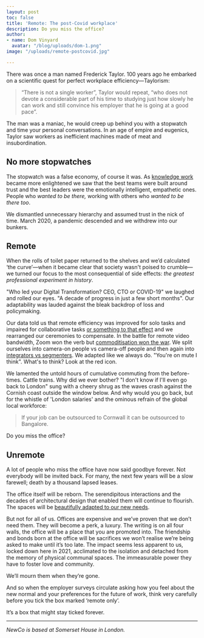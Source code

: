 ```yaml
---
layout: post
toc: false
title: 'Remote: The post-Covid workplace'
description: Do you miss the office?
author:
- name: Dom Vinyard
  avatar: "/blog/uploads/dom-1.png"
image: "/uploads/remote-postcovid.jpg"

---
```

There was once a man named Frederick Taylor. 100 years ago he embarked on a scientific quest for perfect workplace efficiency—Taylorism:

> “There is not a single worker”, Taylor would repeat, “who does not devote a considerable part of his time to studying just how slowly he can work and still convince his employer that he is going at a good pace”.

The man was a maniac, he would creep up behind you with a stopwatch and time your personal conversations. In an age of empire and eugenics, Taylor saw workers as inefficient machines made of meat and insubordination.

## No more stopwatches

The stopwatch was a false economy, of course it was. As [knowledge work](https://en.wikipedia.org/wiki/Knowledge_worker) became more enlightened we saw that the best teams were built around trust and the best leaders were the emotionally intelligent, empathetic ones. People who _wanted to be there,_ working with others who _wanted to be there_ _too_.

We dismantled unnecessary hierarchy and assumed trust in the nick of time. March 2020, a pandemic descended and we withdrew into our bunkers.

## Remote

When the rolls of toilet paper returned to the shelves and we’d calculated ‘the curve’—when it became clear that society wasn't poised to crumble—we turned our focus to the most consequential of side effects: _the greatest professional experiment in history_.

"Who led your Digital Transformation? CEO, CTO or COVID-19" we laughed and rolled our eyes. "A decade of progress in just a few short months". Our adaptability was lauded against the bleak backdrop of loss and policymaking.

Our data told us that remote efficiency was improved for solo tasks and impaired for collaborative tasks [or something to that effect](https://www.bcg.com/publications/2020/valuable-productivity-gains-covid-19) and we rearranged our ceremonies to compensate. In the battle for remote video bandwidth, Zoom won the verb but [commoditisation won the war](https://www.ben-evans.com/benedictevans/2020/6/22/zoom-and-the-next-video). We split ourselves into camera-on people vs camera-off people and then again into [integrators vs segmenters](https://newco.ooo/blog/2020/05/05/Work-Life.html). We adapted like we always do. "You're on mute I think". What's to think? Look at the red icon.

We lamented the untold hours of cumulative commuting from the before-times. Cattle trains. Why did we ever bother? "I don't know if I'll even go back to London" sung with a cheery shrug as the waves crash against the Cornish coast outside the window below. And why would you go back, but for the whistle of 'London salaries' and the ominous refrain of the global local workforce:

> If your job can be outsourced to Cornwall it can be outsourced to Bangalore.

Do you miss the office?

## Unremote

A lot of people who miss the office have now said goodbye forever. Not everybody will be invited back. For many, the next few years will be a slow farewell; death by a thousand lapsed leases.

The office itself will be reborn. The serendipitous interactions and the decades of architectural design that enabled them will continue to flourish. The spaces will be [beautifully adapted to our new needs](https://www.dezeen.com/2020/06/11/woods-bagot-office-layouts-post-coronavirus).

But not for all of us. Offices are expensive and we’ve proven that we don’t need them. They will become a perk, a luxury. The writing is on all four walls, the office will be a place that you are promoted into. The friendship and bonds born at the office will be sacrifices we won’t realise we’re being asked to make until it’s too late. The impact seems less apparent to us, locked down here in 2021, acclimated to the isolation and detached from the memory of physical communal spaces. The immeasurable power they have to foster love and community.

We’ll mourn them when they’re gone.

And so when the employer surveys circulate asking how you feel about the new normal and your preferences for the future of work, think very carefully before you tick the box marked ‘remote only’.

It’s a box that might stay ticked forever.

***

_NewCo is based at Somerset House in London._